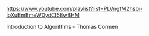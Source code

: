 https://www.youtube.com/playlist?list=PLVngfM2hsbi-IoXuEmBmeWDydCI58wBHM

Introduction to Algorithms - Thomas Cormen
